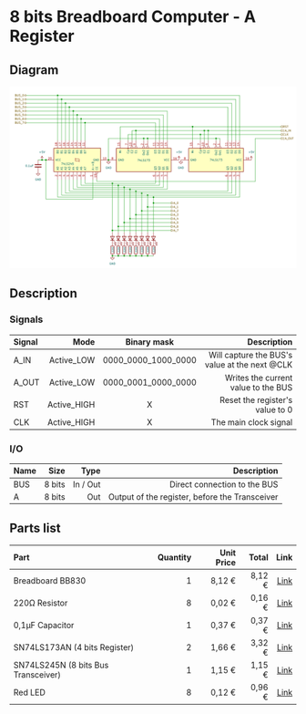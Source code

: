 # 8 bits Breadboard Computer - A Register

## Diagram
<img src="schematics/A_register.png">

## Description

### Signals
| Signal |        Mode |     Binary mask     |                                   Description |
|:-------|------------:|:-------------------:|----------------------------------------------:|
| A_IN   |  Active_LOW | 0000_0000_1000_0000 | Will capture the BUS's value at the next @CLK |
| A_OUT  |  Active_LOW | 0000_0001_0000_0000 |           Writes the current value to the BUS |
| RST    | Active_HIGH |          X          |               Reset the register's value to 0 |
| CLK    | Active_HIGH |          X          |                         The main clock signal |

### I/O
| Name |   Size |     Type |                                    Description |
|:-----|-------:|---------:|-----------------------------------------------:|
| BUS  | 8 bits | In / Out |                   Direct connection to the BUS |
| A    | 8 bits |      Out | Output of the register, before the Transceiver |

## Parts list

| Part                                    | Quantity | Unit Price |  Total |                                                                                                                                                                                                                                                                                                                                                                                                                                                                                                                                                                                                                                         Link |
|:----------------------------------------|---------:|-----------:|-------:|---------------------------------------------------------------------------------------------------------------------------------------------------------------------------------------------------------------------------------------------------------------------------------------------------------------------------------------------------------------------------------------------------------------------------------------------------------------------------------------------------------------------------------------------------------------------------------------------------------------------------------------------:|
| Breadboard BB830                        |        1 |     8,12 € | 8,12 € |                                                                                                                                                                                                                                                                                                                                                                                                                                                                                                                                 [Link](https://www.mouser.fr/ProductDetail/BusBoard-Prototype-Systems/BB830?qs=VEfmQw3KOauhPeTwYxNCaA%3D%3D) |
| 220Ω Resistor                           |        8 |     0,02 € | 0,16 € |                                                                                                                                                                                                                                                                                                                                                                                                                                                                                                                                         [Link](https://www.mouser.fr/ProductDetail/YAGEO/CFR-25JT-52-220R?qs=KUIzHt%2Fe91lrctWTReofaw%3D%3D) |
| 0,1µF Capacitor                         |        1 |     0,37 € | 0,37 € |                                                                                                                                                                                                                                                                                                                                                                                                                                                                                                [Link](https://www.mouser.fr/ProductDetail/Vishay-BC-Components/K104K15X7RF53H5G?qs=sGAEpiMZZMsh%252B1woXyUXj30ZYomYlxpXf%2Fk4SX%252BaKhs%3D) |
| SN74LS173AN (4 bits Register)           |        2 |     1,66 € | 3,32 € |                                                                                                                                                                                                                                                                                                                                                                                                                                                                                                                                    [Link](https://www.mouser.lu/ProductDetail/Texas-Instruments/SN74LS173AN?qs=nMmhAzRCgdAkY4Cck6ihbQ%3D%3D) |
| SN74LS245N (8 bits Bus Transceiver)     |        1 |     1,15 € | 1,15 € |                                                                                                                                                                                                                                                                                                                                                                                                                                                                                                                                   [Link](https://www.mouser.lu/ProductDetail/Texas-Instruments/SN74LS245N?qs=tJ5HNKWh3OU3CUIGSPX6%2Fg%3D%3D) |
| Red LED                                 |        8 |     0,12 € | 0,96 € |                                                                                                                                                                                                                                                                                                                                                                                                                                                                                                                                           [Link](https://www.mouser.lu/ProductDetail/Lumex/SSL-LX5093IT?qs=z5hCOXTvo57cxO7p%252BvLJIw%3D%3D) |
